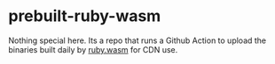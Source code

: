 # prebuilt-ruby-wasm

Nothing special here. Its a repo that runs a Github Action to upload
the binaries built daily by [ruby.wasm](https://github.com/ruby/ruby.wasm) for CDN use.
